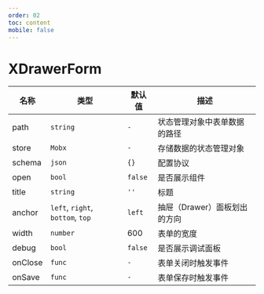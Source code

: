 ```yaml
---
order: 02
toc: content
mobile: false
---
```


# XDrawerForm


| 名称    | 类型                             | 默认值  | 描述                         |
| ------- | -------------------------------- | ------- | ---------------------------- |
| path    | `string`                         | `-`     | 状态管理对象中表单数据的路径 |
| store   | `Mobx`                           | `-`     | 存储数据的状态管理对象       |
| schema  | `json`                           | `{}`    | 配置协议                     |
| open    | `bool`                           | `false` | 是否展示组件                 |
| title   | `string`                         | `''`    | 标题                         |
| anchor  | `left`, `right`, `bottom`, `top` | `left`  | 抽屉（Drawer）面板划出的方向 |
| width   | `number`                         | 600     | 表单的宽度                   |
| debug   | `bool`                           | `false` | 是否展示调试面板             |
| onClose | `func`                           | `-`     | 表单关闭时触发事件           |
| onSave  | `func`                           | `-`     | 表单保存时触发事件           |

